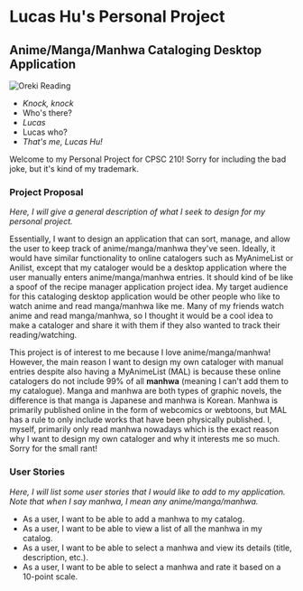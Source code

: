 # Lucas Hu's Personal Project
## Anime/Manga/Manhwa Cataloging Desktop Application

![Oreki Reading](https://bit.ly/3Gz5JVQ)

- *Knock, knock*
- Who's there?
- *Lucas*
- Lucas who?
- *That's me, Lucas Hu!*

Welcome to my Personal Project for CPSC 210! Sorry for including
the bad joke, but it's kind of my trademark.

### Project Proposal

*Here, I will give a general description of what I seek to
design for my personal project.*

Essentially, I want to design an application that can sort, manage,
and allow the user to keep track of anime/manga/manhwa they've
seen. Ideally, it would have similar functionality to online 
catalogers such as MyAnimeList or Anilist, except that my cataloger
would be a desktop application where the user manually enters
anime/manga/manhwa entries. It should kind of be like a spoof
of the recipe manager application project idea. My target audience 
for this cataloging desktop application would be other people 
who like to watch anime and read manga/manhwa like me.
Many of my friends watch anime and read manga/manhwa, so I thought
it would be a cool idea to make a cataloger and share it with them
if they also wanted to track their reading/watching. 

This project is of interest to me because I love anime/manga/manhwa! 
However, the main reason I want to design my own cataloger with manual 
entries despite also having a MyAnimeList (MAL) is because these online 
catalogers do not include 99% of all **manhwa** (meaning I can't add 
them to my catalogue). Manga and manhwa are both types of graphic 
novels, the difference is that manga is Japanese and manhwa 
is Korean. Manhwa is primarily published online in the form of 
webcomics or webtoons, but MAL has a rule to only include works that
have been physically published. I, myself, primarily only read manhwa
nowadays which is the exact reason why I want to design my own
cataloger and why it interests me so much. Sorry for the small rant!

### User Stories

*Here, I will list some user stories that I would like to add to my 
application. Note that when I say manhwa, I mean any
anime/manga/manhwa.*

- As a user, I want to be able to add a manhwa to my catalog.
- As a user, I want to be able to view a list of all the manhwa in my catalog.
- As a user, I want to be able to select a manhwa and view its details (title, description, etc.).
- As a user, I want to be able to select a manhwa and rate it based on a 10-point scale.
